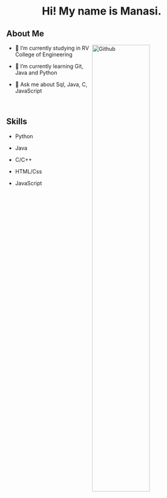 <h1 align='center'> Hi! My name is Manasi.</h1>


<h2> About Me</h2>

<img width="55%" align="right" alt="Github" src="https://raw.githubusercontent.com/onimur/.github/master/.resources/git-header.svg" />

- 🔭 I’m currently studying in RV College of Engineering
  
- 🌱 I’m currently learning Git, Java and Python

- 💬 Ask me about Sql, Java, C, JavaScript
  


<br>
<h2> Skills</h2>

- Python

- Java

- C/C++

- HTML/Css

- JavaScript
